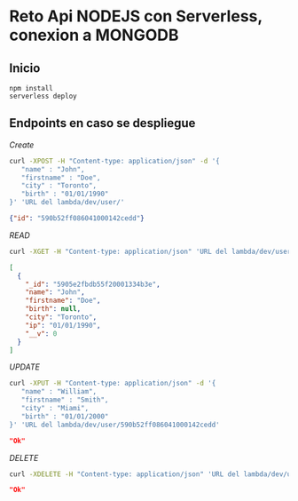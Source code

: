 # Reto Api NODEJS con Serverless, conexion a MONGODB

## Inicio

```
npm install
serverless deploy
```

## Endpoints en caso se despliegue

*Create*

```bash
curl -XPOST -H "Content-type: application/json" -d '{
   "name" : "John",
   "firstname" : "Doe",
   "city" : "Toronto",
   "birth" : "01/01/1990"
}' 'URL del lambda/dev/user/'
```
```json
{"id": "590b52ff086041000142cedd"}
```

*READ*

```bash
curl -XGET -H "Content-type: application/json" 'URL del lambda/dev/user/590b52ff086041000142cedd'
```
```json
[
  {
    "_id": "5905e2fbdb55f20001334b3e",
    "name": "John",
    "firstname": "Doe",
    "birth": null,
    "city": "Toronto",
    "ip": "01/01/1990",
    "__v": 0
  }
]
```

*UPDATE*

```bash
curl -XPUT -H "Content-type: application/json" -d '{
   "name" : "William",
   "firstname" : "Smith",
   "city" : "Miami",
   "birth" : "01/01/2000"
}' 'URL del lambda/dev/user/590b52ff086041000142cedd'
```
```json
"Ok"
```

*DELETE*

```bash
curl -XDELETE -H "Content-type: application/json" 'URL del lambda/dev/user/590b52ff086041000142cedd'
```

```json
"Ok"
```
